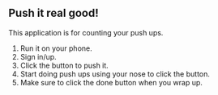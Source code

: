 ## Push it real good!

This application is for counting your push ups.

1. Run it on your phone.
2. Sign in/up.
3. Click the button to push it.
4. Start doing push ups using your nose to click the button.
5. Make sure to click the done button when you wrap up.
